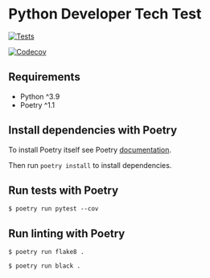 # Python Developer Tech Test

[![Tests](https://github.com/mattyocode/table-analysis-techtest/workflows/Tests/badge.svg)](https://github.com/mattyocode/table-analysis-techtest/actions?workflow=Tests)

[![Codecov](https://codecov.io/gh/mattyocode/table-analysis-techtest/branch/main/graph/badge.svg)](https://codecov.io/gh/mattyocode/table-analysis-techtest)

## Requirements

- Python ^3.9
- Poetry ^1.1

## Install dependencies with Poetry

To install Poetry itself see Poetry [documentation](https://python-poetry.org/docs/).

Then run `poetry install` to install dependencies.

## Run tests with Poetry

`$ poetry run pytest --cov`

## Run linting with Poetry

`$ poetry run flake8 .`

`$ poetry run black .`
